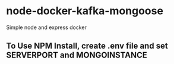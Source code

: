 # node-docker-kafka-mongoose
Simple node and express docker 

## To Use NPM Install, create .env file and set SERVERPORT and MONGOINSTANCE 